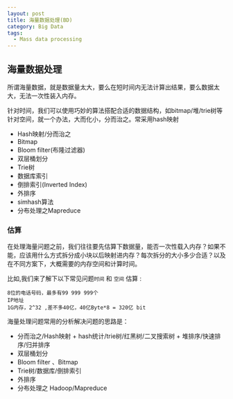 ```yaml
---
layout: post
title: 海量数据处理(BD)
category: Big Data
tags:
  - Mass data processing
---
```

 
    
 
## 海量数据处理

所谓海量数据，就是数据量太大，要么在短时间内无法计算出结果，要么数据太大，无法一次性装入内存。


针对时间，我们可以使用巧妙的算法搭配合适的数据结构，如bitmap/堆/trie树等  
针对空间，就一个办法，大而化小，分而治之。常采用hash映射


* Hash映射/分而治之
* Bitmap
* Bloom filter(布隆过滤器)
* 双层桶划分
* Trie树
* 数据库索引
* 倒排索引(Inverted Index)
* 外排序
* simhash算法
* 分布处理之Mapreduce


### 估算

在处理海量问题之前，我们往往要先估算下数据量，能否一次性载入内存？如果不能，应该用什么方式拆分成小块以后映射进内存？每次拆分的大小多少合适？以及在不同方案下，大概需要的内存空间和计算时间。

比如,我们来了解下以下常见问题`时间` 和 `空间` 估算 :

```
8位的电话号码，最多有99 999 999个
IP地址
1G内存，2^32 ,差不多40亿，40亿Byte*8 = 320亿 bit

```


海量处理问题常用的分析解决问题的思路是：

* 分而治之/Hash映射 + hash统计/trie树/红黑树/二叉搜索树 + 堆排序/快速排序/归并排序
* 双层桶划分
* Bloom filter 、Bitmap
* Trie树/数据库/倒排索引
* 外排序
* 分布处理之 Hadoop/Mapreduce

















